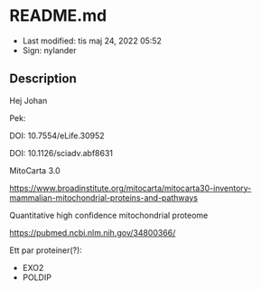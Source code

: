 # README.md

- Last modified: tis maj 24, 2022  05:52
- Sign: nylander

## Description

Hej Johan

Pek:

DOI: 10.7554/eLife.30952

DOI: 10.1126/sciadv.abf8631



MitoCarta 3.0

<https://www.broadinstitute.org/mitocarta/mitocarta30-inventory-mammalian-mitochondrial-proteins-and-pathways>


Quantitative high confidence mitochondrial proteome

<https://pubmed.ncbi.nlm.nih.gov/34800366/>


Ett par proteiner(?): 

- EXO2
- POLDIP

